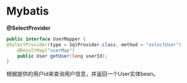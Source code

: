 # Mybatis

**@SelectProvider**

 ```java
public interface UserMapper {
@SelectProvider(type = SqlProvider.class, method = "selectUser")
     @ResultMap("userMap")
     public User getUser(long userId);
}
 ```

根据提供的用户id来查询用户信息，并返回一个User实体bean。